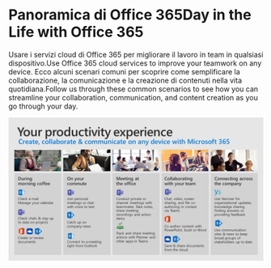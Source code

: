# <a name="day-in-the-life-with-office-365"></a><span data-ttu-id="dbf03-101">Panoramica di Office 365</span><span class="sxs-lookup"><span data-stu-id="dbf03-101">Day in the Life with Office 365</span></span>

<span data-ttu-id="dbf03-102">Usare i servizi cloud di Office 365 per migliorare il lavoro in team in qualsiasi dispositivo.</span><span class="sxs-lookup"><span data-stu-id="dbf03-102">Use Office 365 cloud services to improve your teamwork on any device.</span></span>  <span data-ttu-id="dbf03-103">Ecco alcuni scenari comuni per scoprire come semplificare la collaborazione, la comunicazione e la creazione di contenuti nella vita quotidiana.</span><span class="sxs-lookup"><span data-stu-id="dbf03-103">Follow us through these common scenarios to see how you can streamline your collaboration, communication, and content creation as you go through your day.</span></span>  

![Panoramica visuale](media/m365day.png)


